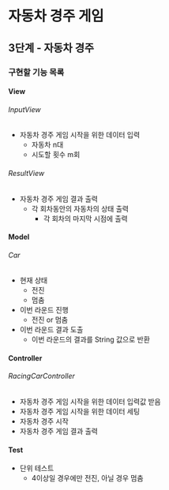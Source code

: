 # 자동차 경주 게임
## 3단계 - 자동차 경주
### 구현할 기능 목록
#### View
###### InputView
* 자동차 경주 게임 시작을 위한 데이터 입력
  * 자동차 n대
  * 시도할 횟수 m회
###### ResultView
* 자동차 경주 게임 결과 출력
  * 각 회차동안의 자동차의 상태 출력
    * 각 회차의 마지막 시점에 출력
#### Model
###### Car
* 현재 상태
  * 전진
  * 멈춤
* 이번 라운드 진행
  * 전진 or 멈춤
* 이번 라운드 결과 도출
  * 이번 라운드의 결과를 String 값으로 반환
#### Controller
###### RacingCarController
* 자동차 경주 게임 시작을 위한 데이터 입력값 받음
* 자동차 경주 게임 시작을 위한 데이터 세팅
* 자동차 경주 시작
* 자동차 경주 게임 결과 출력
#### Test
* 단위 테스트
  * 4이상일 경우에만 전진, 아닐 경우 멈춤